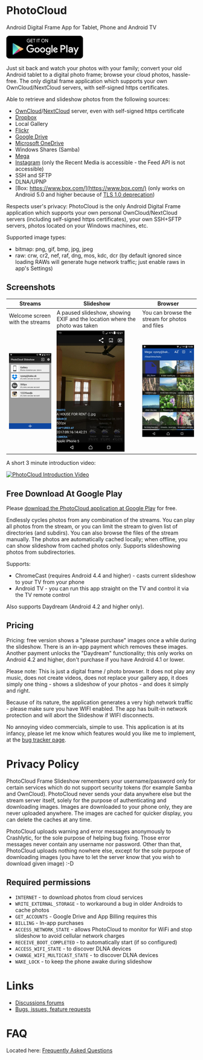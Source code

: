 # PhotoCloud

Android Digital Frame App for Tablet, Phone and Android TV

<a href="https://play.google.com/store/apps/details?id=sk.baka.photoframe"><img src="images/google-play-badge.png"  height="60px" /></a>

Just sit back and watch your photos with your family; convert your old Android tablet to a digital photo frame; browse your cloud photos, hassle-free. The only digital frame application which supports your own OwnCloud/NextCloud servers, with self-signed https certificates.

Able to retrieve and slideshow photos from the following sources:
- [OwnCloud](https://owncloud.org/)/[NextCloud](https://nextcloud.com/) server, even with self-signed https certificate
- [Dropbox](https://www.dropbox.com/)
- Local Gallery
- [Flickr](https://www.flickr.com/)
- [Google Drive](https://www.google.com/drive/)
- [Microsoft OneDrive](https://onedrive.live.com/)
- Windows Shares (Samba)
- [Mega](https://mega.nz/)
- [Instagram](https://www.instagram.com/) (only the Recent Media is accessible - the Feed API is not accessible)
- SSH and SFTP
- DLNA/UPNP
- [Box: https://www.box.com/](https://www.box.com/) (only works on Android 5.0 and higher because of [TLS 1.0 deprecation](https://developer.box.com/docs/tls-1))

Respects user's privacy: PhotoCloud is the only Android Digital Frame application which supports your own personal OwnCloud/NextCloud servers (including self-signed https certificates), your own SSH+SFTP servers, photos located on your Windows machines, etc.

Supported image types:
- bitmap: png, gif, bmp, jpg, jpeg
- raw: crw, cr2, nef, raf, dng, mos, kdc, dcr (by default ignored since loading RAWs will generate huge network traffic; just enable raws in app's Settings)

## Screenshots

Streams | Slideshow | Browser
------------ | ------------- | -----
Welcome screen with the streams | A paused slideshow, showing EXIF and the location where the photo was taken | You can browse the stream for photos and files
<a href="images/stream_cards.jpg"><img src="images/stream_cards.jpg" width="180"></a> | <a href="images/slideshow_paused.jpg"><img src="images/slideshow_paused.jpg" width="180"></a> | <a href="images/browser.jpg"><img src="images/browser.jpg" width="180"></a>

A short 3 minute introduction video:

[![PhotoCloud Introduction Video](https://img.youtube.com/vi/k0XDCYmSRuk/0.jpg)](http://www.youtube.com/watch?v=k0XDCYmSRuk "PhotoCloud Intro Video")


## Free Download At Google Play

Please [download the PhotoCloud application at Google Play](https://play.google.com/store/apps/details?id=sk.baka.photoframe) for free.

Endlessly cycles photos from any combination of the streams. You can play all photos from the stream, or you can limit the stream to given list of directories (and subdirs). You can also browse the files of the stream manually. The photos are automatically cached locally; when offline, you can show slideshow from cached photos only.
Supports slideshowing photos from subdirectories.

Supports:

- ChromeCast (requires Android 4.4 and higher) - casts current slideshow to your TV from your phone
- Android TV - you can run this app straight on the TV and control it via the TV remote control

Also supports Daydream (Android 4.2 and higher only).

## Pricing

Pricing: free version shows a "please purchase" images once a while during the slideshow. There is an in-app payment which removes these images.
Another payment unlocks the "Daydream" functionality; this only works on Android 4.2 and higher, don't purchase if you have Android 4.1 or lower.

Please note:
This is just a digital frame / photo browser. It does not play any music, does not create videos, does not replace your gallery app, it does simply one thing - shows a slideshow of your photos - and does it simply and right.

Because of its nature, the application generates a very high network traffic - please make sure you have WIFI enabled. The app has built-in network protection and will abort the Slideshow if WIFI disconnects.

No annoying video commercials, simple to use. This application is at its infancy, please let me know which features would you like me to implement, at the [bug tracker page](https://github.com/mvysny/photocloud-frame-slideshow/issues).

# Privacy Policy

PhotoCloud Frame Slideshow remembers your username/password only for certain services which do not support security tokens (for example Samba and OwnCloud). PhotoCloud never sends your data anywhere else but the stream server itself, solely for the purpose of authenticating and downloading images. Images are downloaded to your phone only, they are never uploaded anywhere. The images are cached for quicker display, you can delete the caches at any time.

PhotoCloud uploads warning and error messages anonymously to Crashlytic, for the sole purpose of helping bug fixing. Those error messages never contain any username nor password. Other than that, PhotoCloud uploads nothing nowhere else, except for the sole purpose of downloading images (you have to let the server know that you wish to download given image) :-D

## Required permissions

- `INTERNET` - to download photos from cloud services
- `WRITE_EXTERNAL_STORAGE` - to workaround a bug in older Androids to cache photos
- `GET_ACCOUNTS` - Google Drive and App Billing requires this
- `BILLING` - In-app purchases
- `ACCESS_NETWORK_STATE` - allows PhotoCloud to monitor for WiFi and stop slideshow to avoid cellular network charges
- `RECEIVE_BOOT_COMPLETED` - to automatically start (if so configured)
- `ACCESS_WIFI_STATE` - to discover DLNA devices
- `CHANGE_WIFI_MULTICAST_STATE` - to discover DLNA devices
- `WAKE_LOCK` - to keep the phone awake during slideshow

# Links

* [Discussions forums](https://groups.google.com/forum/#!forum/photocloud-frame)
* [Bugs, issues, feature requests](https://github.com/mvysny/photocloud-frame-slideshow/issues)

# FAQ

Located here: [Frequently Asked Questions](faq.html)

